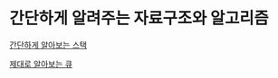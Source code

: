 # 간단하게 알려주는 자료구조와 알고리즘

[간단하게 알아보는 스택](/README/간단하게%20알려주는%20자료구조와%20알고리즘/간단하게%20알아보는%20스택.md)

[제대로 알아보는 큐](/README/간단하게%20알려주는%20자료구조와%20알고리즘/제대로%20알아보는%20큐.md)